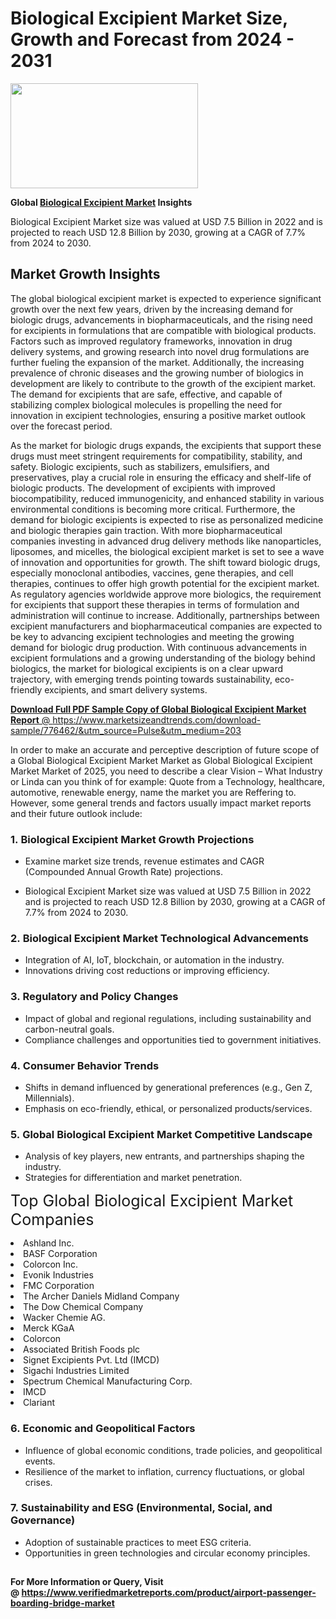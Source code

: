 <H1>Biological Excipient Market Size, Growth and Forecast from 2024 - 2031</H1><img class="aligncenter size-medium wp-image-584254" src="https://thirdeyenews.in/wp-content/uploads/2024/09/Global-Market-Research-300x168.jpeg" alt="" width="300" height="168" /><p><strong>Global&nbsp;<a href="https://www.marketsizeandtrends.com/download-sample/776462/&amp;utm_source=Pulse&amp;utm_medium=203">Biological Excipient Market</a> Insights</strong></p><p>Biological Excipient Market size was valued at USD 7.5 Billion in 2022 and is projected to reach USD 12.8 Billion by 2030, growing at a CAGR of 7.7% from 2024 to 2030.</p><p><h2>Market Growth Insights</h2> <p>The global biological excipient market is expected to experience significant growth over the next few years, driven by the increasing demand for biologic drugs, advancements in biopharmaceuticals, and the rising need for excipients in formulations that are compatible with biological products. Factors such as improved regulatory frameworks, innovation in drug delivery systems, and growing research into novel drug formulations are further fueling the expansion of the market. Additionally, the increasing prevalence of chronic diseases and the growing number of biologics in development are likely to contribute to the growth of the excipient market. The demand for excipients that are safe, effective, and capable of stabilizing complex biological molecules is propelling the need for innovation in excipient technologies, ensuring a positive market outlook over the forecast period.</p> <p><a href="#"></a></p> <p>As the market for biologic drugs expands, the excipients that support these drugs must meet stringent requirements for compatibility, stability, and safety. Biologic excipients, such as stabilizers, emulsifiers, and preservatives, play a crucial role in ensuring the efficacy and shelf-life of biologic products. The development of excipients with improved biocompatibility, reduced immunogenicity, and enhanced stability in various environmental conditions is becoming more critical. Furthermore, the demand for biologic excipients is expected to rise as personalized medicine and biologic therapies gain traction. With more biopharmaceutical companies investing in advanced drug delivery methods like nanoparticles, liposomes, and micelles, the biological excipient market is set to see a wave of innovation and opportunities for growth. The shift toward biologic drugs, especially monoclonal antibodies, vaccines, gene therapies, and cell therapies, continues to offer high growth potential for the excipient market. As regulatory agencies worldwide approve more biologics, the requirement for excipients that support these therapies in terms of formulation and administration will continue to increase. Additionally, partnerships between excipient manufacturers and biopharmaceutical companies are expected to be key to advancing excipient technologies and meeting the growing demand for biologic drug production. With continuous advancements in excipient formulations and a growing understanding of the biology behind biologics, the market for biological excipients is on a clear upward trajectory, with emerging trends pointing towards sustainability, eco-friendly excipients, and smart delivery systems.</p> <p><a href="#"></p><p><span class=""><strong>Download Full PDF Sample Copy of Global Biological Excipient Market Report</strong> @ <a href="https://www.marketsizeandtrends.com/download-sample/776462/&amp;utm_source=Pulse&amp;utm_medium=203" target="_blank">https://www.marketsizeandtrends.com/download-sample/776462/&amp;utm_source=Pulse&amp;utm_medium=203</a></span></p><p>In order to make an accurate and perceptive description of future scope of a Global&nbsp;Biological Excipient Market Market as Global&nbsp;Biological Excipient Market Market of 2025, you need to describe a clear Vision &ndash; What Industry or Linda can you think of for example: Quote from a Technology, healthcare, automotive, renewable energy, name the market you are Reffering to. However, some general trends and factors usually impact market reports and their future outlook include:</p><h3>1.&nbsp;<strong>Biological Excipient Market Growth Projections</strong></h3><ul><li>Examine market size trends, revenue estimates and CAGR (Compounded Annual Growth Rate) projections.</li><li><p>Biological Excipient Market size was valued at USD 7.5 Billion in 2022 and is projected to reach USD 12.8 Billion by 2030, growing at a CAGR of 7.7% from 2024 to 2030.</p></li></ul><h3>2.&nbsp;<strong>Biological Excipient Market Technological Advancements</strong></h3><ul><li>Integration of AI, IoT, blockchain, or automation in the industry.</li><li>Innovations driving cost reductions or improving efficiency.</li></ul><h3>3.&nbsp;<strong>Regulatory and Policy Changes</strong></h3><ul><li>Impact of global and regional regulations, including sustainability and carbon-neutral goals.</li><li>Compliance challenges and opportunities tied to government initiatives.</li></ul><h3>4.&nbsp;<strong>Consumer Behavior Trends</strong></h3><ul><li>Shifts in demand influenced by generational preferences (e.g., Gen Z, Millennials).</li><li>Emphasis on eco-friendly, ethical, or personalized products/services.</li></ul><h3>5.&nbsp;<strong>Global Biological Excipient Market Competitive Landscape</strong></h3><ul><li>Analysis of key players, new entrants, and partnerships shaping the industry.</li><li>Strategies for differentiation and market penetration.</li></ul><p data-pm-slice="1 1 []"><span style="color: inherit; font-family: inherit; font-size: 25px;">Top Global Biological Excipient Market Companies</span></p><div class="" data-test-id=""><p><li>Ashland Inc.</li><li> BASF Corporation</li><li> Colorcon Inc.</li><li> Evonik Industries</li><li> FMC Corporation</li><li> The Archer Daniels Midland Company</li><li> The Dow Chemical Company</li><li> Wacker Chemie AG.</li><li> Merck KGaA</li><li> Colorcon</li><li> Associated British Foods plc</li><li> Signet Excipients Pvt. Ltd (IMCD)</li><li> Sigachi Industries Limited</li><li> Spectrum Chemical Manufacturing Corp.</li><li> IMCD</li><li> Clariant</li></p></div><h3>6.&nbsp;<strong>Economic and Geopolitical Factors</strong></h3><ul><li>Influence of global economic conditions, trade policies, and geopolitical events.</li><li>Resilience of the market to inflation, currency fluctuations, or global crises.</li></ul><h3>7.&nbsp;<strong>Sustainability and ESG (Environmental, Social, and Governance)</strong></h3><ul><li>Adoption of sustainable practices to meet ESG criteria.</li><li>Opportunities in green technologies and circular economy principles.</li></ul><h2><strong style="font-size: 14px;">For More Information or Query, Visit @&nbsp;</strong><a style="background-color: #ffffff; font-size: 14px;" href="https://www.marketsizeandtrends.com/report/biological-excipient-market/" target="_blank">https://www.verifiedmarketreports.com/product/airport-passenger-boarding-bridge-market</a></h2>
